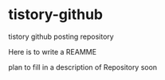 # tistory-github
tistory github posting repository

Here is to write a REAMME



plan to fill in a description of Repository soon
